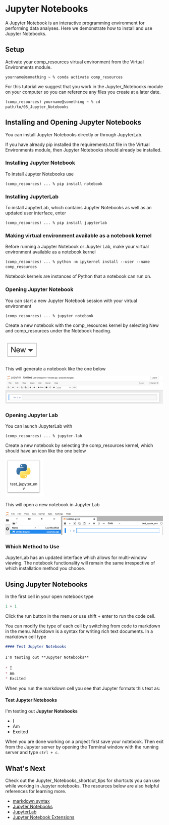 # Jupyter Notebooks

A Jupyter Notebook is an interactive programming environment for performing data analyses. Here we demonstrate how 
to install and use Jupyter Notebooks.

## Setup

Activate your comp_resources virtual environment from the Virtual Environments module.

```shell
yourname@something ~ % conda activate comp_resources
```

For this tutorial we suggest that you work in the Jupyter_Notebooks module on your computer
so you can reference any files you create at a later date.

```shell
(comp_resources) yourname@something ~ % cd path/to/05_Jupyter_Notebooks
```

## Installing and Opening Jupyter Notebooks

You can install Jupyter Notebooks directly or through JupyterLab.

If you have already pip installed the requirements.txt file in the Virtual Environments module, then Jupyter Notebooks should already be installed.

### Installing Jupyter Notebook

To install Jupyter Notebooks use

```shell
(comp_resources) ... % pip install notebook 
```

### Installing JupyterLab

To install JupyterLab, which contains Jupyter Notebooks as well as an updated user interface, enter

```shell
(comp_resources) ... % pip install jupyterlab
```

### Making virtual environment available as a notebook kernel

Before running a Jupyter Notebook or Jupyter Lab, make your virtual environment available as a notebook kernel 

```shell
(comp_resources) ... % python -m ipykernel install --user --name comp_resources
```

Notebook kernels are instances of Python that a notebook can run on.


### Opening Jupyter Notebook

You can start a new Jupyter Notebook session with your virtual environment

```shell
(comp_resources) ... % jupyter notebook
```

Create a new notebook with the comp_resources kernel by selecting New and comp_resources under the 
Notebook heading.

<img src="images/new.png" alt="New" width="106"/>

This will generate a notebook like the one below

<img src="images/jupyter_notebook.png" alt="Notebook" width="500"/>

### Opening Jupyter Lab

You can launch JupyterLab with

```shell
(comp_resources) ... % jupyter-lab
```

Create a new notebook by selecting the comp_resources kernel, which should have an 
icon like the one below

<img src="images/kernel.png" alt="Kernel" width="121"/>

This will open a new notebook in Jupyter Lab

<img src="images/jupyter_lab.png" alt="Jupyter Lab" width="500"/>

### Which Method to Use

JupyterLab has an updated interface which allows for multi-window viewing. 
The notebook functionality will remain the same irrespective of which 
installation method you choose.

## Using Jupyter Notebooks

In the first cell in your open notebook type

```python
1 + 1
```

Click the run button in the menu or use shift + enter to run the code cell.

You can modify the type of each cell by switching from code to markdown in the menu.
Markdown is a syntax for writing rich text documents. In a markdown cell type

```markdown
#### Test Jupyter Notebooks

I'm testing out **Jupyter Notebooks**

* I 
* Am
* Excited
```

When you run the markdown cell you see that Jupyter formats this text as:

#### Test Jupyter Notebooks

I'm testing out **Jupyter Notebooks**

* I 
* Am
* Excited

When you are done working on a project first save your notebook. 
Then exit from the Jupyter server by opening the Terminal window with the running server and type `ctrl + c`.

## What's Next

Check out the Jupyter_Notebooks_shortcut_tips for shortcuts you can use while working 
in Jupyter notebooks. The resources below are also helpful references for learning more.

* [markdown syntax](https://www.markdownguide.org/basic-syntax/)
* [Jupyter Notebooks](https://jupyter-notebook.readthedocs.io/en/latest/index.html)
* [JupyterLab](https://jupyterlab.readthedocs.io/en/stable/)
* [Jupyter Notebook Extensions](https://jupyter-contrib-nbextensions.readthedocs.io/en/latest/)
